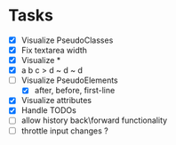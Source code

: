 # Tasks

- [x] Visualize PseudoClasses
- [x] Fix textarea width
- [x] Visualize \*
- [x] a b c > d ~ d ~ d
- [ ] Visualize PseudoElements
  - [x] after, before, first-line
- [x] Visualize attributes
- [x] Handle TODOs
- [ ] allow history back\forward functionality
- [ ] throttle input changes ?
